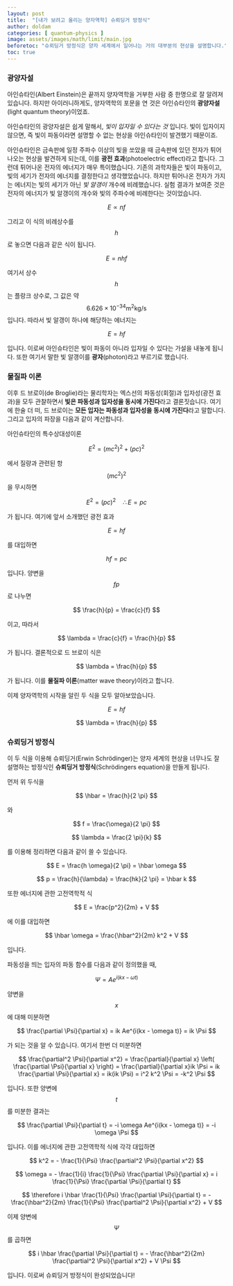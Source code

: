 ```yaml
---
layout: post
title:  "[내가 보려고 올리는 양자역학] 슈뢰딩거 방정식"
author: doldam
categories: [ quantum-physics ]
image: assets/images/math/limit/main.jpg
beforetoc: "슈뢰딩거 방정식은 양자 세계에서 일어나는 거의 대부분의 현상을 설명합니다."
toc: true
---
```


### 광양자설

아인슈타인(Albert Einstein)은 끝까지 양자역학을 거부한 사람 중 한명으로 잘 알려져 있습니다. 하지만 아이러니하게도, 양자역학의 포문을 연 것은 아인슈타인의 **광양자설**(light quantum theory)이었죠. 

아인슈타인의 광양자설은 쉽게 말해서, *빛이 입자일 수 있다는 것* 입니다. 빛이 입자이지 않으면, 즉 빛이 파동이라면 설명할 수 없는 현상을 아인슈타인이 발견했기 때문이죠.

아인슈타인은 금속판에 일정 주파수 이상의 빛을 쏘았을 때 금속판에 있던 전자가 튀어나오는 현상을 발견하게 되는데, 이를 **광전 효과**(photoelectric effect)라고 합니다. 그런데 튀어나온 전자의 에너지가 매우 특이했습니다. 기존의 과학자들은 빛이 파동이고, 빛의 세기가 전자의 에너지를 결정한다고 생각했었습니다. 하지만 튀어나온 전자가 가지는 에너지는 빛의 세기가 아닌 *빛 알갱이* 개수에 비례했습니다. 실험 결과가 보여준 것은 전자의 에너지가 빛 알갱이의 개수와 빛의 주파수에 비례한다는 것이었습니다.

$$ E \propto nf $$

그리고 이 식의 비례상수를 $$ h $$로 놓으면 다음과 같은 식이 됩니다.

$$ E = nhf $$

여기서 상수 $$ h $$는 플랑크 상수로, 그 값은 약 $$ \mathrm {6.626 × 10^{-34} m^2 kg / s} $$ 입니다. 따라서 빛 알갱이 하나에 해당하는 에너지는

$$ E = hf $$

입니다. 이로써 아인슈타인은 빛이 파동이 아니라 입자일 수 있다는 가설을 내놓게 됩니다. 또한 여기서 말한 빛 알갱이를 **광자**(photon)라고 부르기로 했습니다. 

### 물질파 이론

이후 드 브로이(de Broglie)라는 물리학자는 엑스선의 파동성(회절)과 입자성(광전 효과)을 모두 관찰하면서 **빛은 파동성과 입자성을 동시에 가진다**라고 결론짓습니다. 여기에 한술 더 떠, 드 브로이는 **모든 입자는 파동성과 입자성을 동시에 가진다**라고 말합니다. 그리고 입자의 파장을 다음과 같이 계산합니다.

아인슈타인의 특수상대성이론

$$ E^2 = (mc^2)^2 + (pc)^2 $$

에서 질량과 관련된 항 $$ (mc^2)^2 $$을 무시하면

$$ E^2 = (pc)^2 \quad \therefore E = pc $$

가 됩니다. 여기에 앞서 소개했던 광전 효과

$$ E = hf $$

를 대입하면

$$ hf = pc $$

입니다. 양변을 $$ fp $$로 나누면

$$ \frac{h}{p} = \frac{c}{f} $$

이고, 따라서

$$ \lambda = \frac{c}{f} = \frac{h}{p} $$

가 됩니다. 결론적으로 드 브로이 식은

$$ \lambda = \frac{h}{p} $$

가 됩니다. 이를 **물질파 이론**(matter wave theory)이라고 합니다.

이제 양자역학의 시작을 알린 두 식을 모두 알아보았습니다.

$$ E = hf $$

$$ \lambda = \frac{h}{p} $$

### 슈뢰딩거 방정식

이 두 식을 이용해 슈뢰딩거(Erwin Schrödinger)는 양자 세계의 현상을 너무나도 잘 설명하는 방정식인 **슈뢰딩거 방정식**(Schrödingers equation)을 만들게 됩니다.

먼저 위 두식을 

$$ \hbar = \frac{h}{2 \pi} $$

와

$$ f = \frac{\omega}{2 \pi} $$

$$ \lambda = \frac{2 \pi}{k} $$

를 이용해 정리하면 다음과 같이 쓸 수 있습니다.

$$ E = \frac{h \omega}{2 \pi} = \hbar \omega $$

$$ p = \frac{h}{\lambda} = \frac{hk}{2 \pi} = \hbar k $$

또한 에너지에 관한 고전역학적 식

$$ E = \frac{p^2}{2m} + V $$

에 이를 대입하면

$$ \hbar \omega = \frac{\hbar^2}{2m} k^2 + V $$

입니다.

파동성을 띄는 입자의 파동 함수를 다음과 같이 정의했을 때,

$$ \Psi = Ae^{i(kx - \omega t)} $$

양변을 $$ x $$에 대해 미분하면

$$ \frac{\partial \Psi}{\partial x} = ik Ae^{i(kx - \omega t)} = ik \Psi $$

가 되는 것을 알 수 있습니다. 여기서 한번 더 미분하면

$$ \frac{\partial^2 \Psi}{\partial x^2} = \frac{\partial}{\partial x} \left( \frac{\partial \Psi}{\partial x} \right) = \frac{\partial}{\partial x}ik \Psi = ik \frac{\partial \Psi}{\partial x} = ik(ik \Psi) = i^2 k^2 \Psi = -k^2 \Psi $$

입니다. 또한 양변에 $$ t $$를 미분한 결과는

$$ \frac{\partial \Psi}{\partial t} = -i \omega Ae^{i(kx - \omega t)} = -i \omega \Psi $$

입니다. 이를 에너지에 관한 고전역학적 식에 각각 대입하면

$$ k^2 = - \frac{1}{\Psi} \frac{\partial^2 \Psi}{\partial x^2} $$

$$ \omega = - \frac{1}{i} \frac{1}{\Psi} \frac{\partial \Psi}{\partial x} = i \frac{1}{\Psi} \frac{\partial \Psi}{\partial t} $$

$$ \therefore i \hbar \frac{1}{\Psi} \frac{\partial \Psi}{\partial t} = - \frac{\hbar^2}{2m} \frac{1}{\Psi} \frac{\partial^2 \Psi}{\partial x^2} + V $$

이제 양변에 $$ \Psi $$를 곱하면

$$ i \hbar \frac{\partial \Psi}{\partial t} = - \frac{\hbar^2}{2m} \frac{\partial^2 \Psi}{\partial x^2} + V \Psi $$

입니다. 이로써 슈뢰딩거 방정식이 완성되었습니다!

